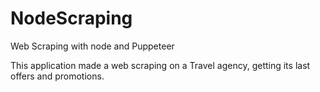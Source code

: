 # NodeScraping
Web Scraping with node and Puppeteer

This application made a web scraping on a Travel agency, getting its last offers and promotions.
